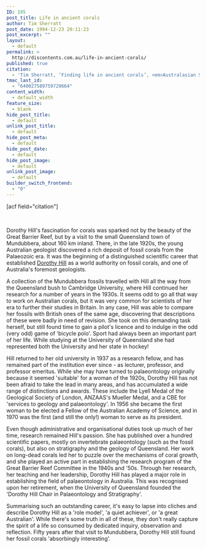 ```yaml
---
ID: 195
post_title: Life in ancient corals
author: Tim Sherratt
post_date: 1994-12-23 20:11:23
post_excerpt: ""
layout:
  - default
permalink: >
  http://discontents.com.au/life-in-ancient-corals/
published: true
citation:
  - 'Tim Sherratt, ‘Finding life in ancient corals’, <em>Australasian Science</em>, vol. 15, no. 4, Summer 1994, p. 64.'
tmac_last_id:
  - "640027589759729664"
content_width:
  - default_width
feature_size:
  - blank
hide_post_title:
  - default
unlink_post_title:
  - default
hide_post_meta:
  - default
hide_post_date:
  - default
hide_post_image:
  - default
unlink_post_image:
  - default
builder_switch_frontend:
  - "0"
---
```

[acf field="citation"]

&nbsp;

Dorothy Hill's fascination for corals was sparked not by the beauty of the Great Barrier Reef, but by a visit to the small Queensland town of Mundubbera, about 160 km inland. There, in the late 1920s, the young Australian geologist discovered a rich deposit of fossil corals from the Palaeozoic era. It was the beginning of a distinguished scientific career that established <a href="http://www.asap.unimelb.edu.au/bsparcs/biogs/P000494b.htm">Dorothy Hill</a> as a world authority on fossil corals, and one of Australia's foremost geologists.<!--more-->

A collection of the Mundubbera fossils travelled with Hill all the way from the Queensland bush to Cambridge University, where Hill continued her research for a number of years in the 1930s. It seems odd to go all that way to work on Australian corals, but it was very common for scientists of her era to further their studies in Britain. In any case, Hill was able to compare her fossils with British ones of the same age, discovering that descriptions of these were badly in need of revision. She took on this demanding task herself, but still found time to gain a pilot's licence and to indulge in the odd (very odd) game of 'bicycle polo'. Sport had always been an important part of her life. While studying at the University of Queensland she had represented both the University and her state in hockey!

Hill returned to her old university in 1937 as a research fellow, and has remained part of the institution ever since - as lecturer, professor, and professor emeritus. While she may have turned to palaeontology originally because it seemed 'suitable' for a woman of the 1920s, Dorothy Hill has not been afraid to take the lead in many areas, and has accumulated a wide range of distinctions and awards. These include the Lyell Medal of the Geological Society of London, ANZAAS's Mueller Medal, and a CBE for 'services to geology and palaeontology'. In 1956 she became the first woman to be elected a Fellow of the Australian Academy of Science, and in 1970 was the first (and still the only!) woman to serve as its president.

Even though administrative and organisational duties took up much of her time, research remained Hill's passion. She has published over a hundred scientific papers, mostly on invertebrate palaeontology (such as the fossil corals), but also on stratigraphy and the geology of Queensland. Her work on long-dead corals led her to puzzle over the mechanisms of coral growth, and she played an active part in establishing the research program of the Great Barrier Reef Committee in the 1940s and '50s. Through her research, her teaching and her leadership, Dorothy Hill has played a major role in establishing the field of palaeontology in Australia. This was recognised upon her retirement, when the University of Queensland founded the 'Dorothy Hill Chair in Palaeontology and Stratigraphy'.

Summarising such an outstanding career, it's easy to lapse into cliches and describe Dorothy Hill as a 'role model', 'a quiet achiever', or 'a great Australian'. While there's some truth in all of these, they don't really capture the spirit of a life so consumed by dedicated inquiry, observation and reflection. Fifty years after that visit to Mundubbera, Dorothy Hill still found her fossil corals 'absorbingly interesting'.